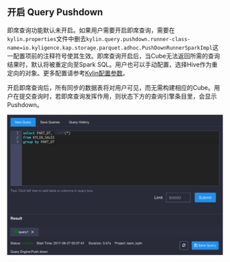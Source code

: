 ## 开启 Query Pushdown
即席查询功能默认未开启。如果用户需要开启即席查询，需要在`kylin.properties`文件中删去`kylin.query.pushdown.runner-class-name=io.kyligence.kap.storage.parquet.adhoc.PushDownRunnerSparkImpl`这一配置项前的注释符号使其生效。即席查询开启后，当Cube无法返回所需的查询结果时，默认将被重定向至Spark SQL。用户也可以手动配置，选择Hive作为重定向的对象。更多配置请参考[Kylin配置参数](../config/basic_settings.cn.md)。

开启即席查询后，所有同步的数据表将对用户可见，而无需构建相应的Cube。用户在提交查询时，若即席查询发挥作用，则状态下方的查询引擎条目里，会显示Pushdown。

![](query_pushdown_images/query_pushdown_enable.png)